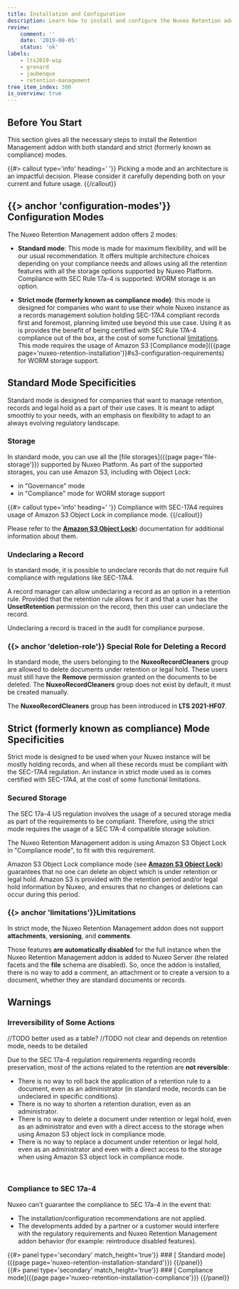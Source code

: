 ```yaml
---
title: Installation and Configuration
description: Learn how to install and configure the Nuxeo Retention addon.
review:
    comment: ''
    date: '2019-08-05'
    status: 'ok'
labels:
    - lts2019-wip
    - grenard
    - jaubenque
    - retention-management
tree_item_index: 300
is_overview: true
---
```


## Before You Start

This section gives all the necessary steps to install the Retention Management addon with both standard and strict (formerly known as compliance) modes.

{{#> callout type='info' heading=' '}}
Picking a mode and an architecture is an impactful decision. Please consider it carefully depending both on your current and future usage.
{{/callout}}


## {{> anchor 'configuration-modes'}} Configuration Modes

The Nuxeo Retention Management addon offers 2 modes:
 - **Standard mode**: This mode is made for maximum flexibility, and will be our usual recommendation. It offers multiple architecture choices depending on your compliance needs and allows using all the retention features with all the storage options supported by Nuxeo Platform. Compliance with SEC Rule 17a-4 is supported: WORM storage is an option.

 - **Strict mode (formerly known as compliance mode)**: this mode is designed for companies who want to use their whole Nuxeo instance as a records management solution holding SEC-17A4 compliant records first and foremost, planning limited use beyond this use case. Using it as is provides the benefit of being certified with SEC Rule 17A-4 compliance out of the box, at the cost of some functional [limitations](#limitations). This mode requires the usage of Amazon S3 [Compliance mode]({{page page='nuxeo-retention-installation'}}#s3-configuration-requirements) for WORM storage support.

## Standard Mode Specificities

Standard mode is designed for companies that want to manage retention, records and legal hold as a part of their use cases. It is meant to adapt smoothly to your needs, with an emphasis on flexibility to adapt to an always evolving regulatory landscape.

### Storage

In standard mode, you can use all the [file storages]({{page page='file-storage'}}) supported by Nuxeo Platform. As part of the supported storages, you can use Amazon S3, including with Object Lock:

- in "Governance" mode
- in "Compliance" mode for WORM storage support

{{#> callout type='info' heading=' '}}
Compliance with SEC-17A4 requires usage of Amazon S3 Object Lock in compliance mode.
{{/callout}}

Please refer to the [**Amazon S3 Object Lock**](https://docs.aws.amazon.com/AmazonS3/latest/dev/object-lock.html)) documentation for additional information about them.

### Undeclaring a Record

In standard mode, it is possible to undeclare records that do not require full compliance with regulations like SEC-17A4.

A record manager can allow undeclaring a record as an option in a retention rule. Provided that the retention rule allows for it and that a user has the **UnsetRetention** permission on the record, then this user can undeclare the record.

Undeclaring a record is traced in the audit for compliance purpose. 

### {{> anchor 'deletion-role'}} Special Role for Deleting a Record

In standard mode, the users belonging to the **NuxeoRecordCleaners** group are allowed to delete documents under retention or legal hold. These users must still have the **Remove** permission granted on the documents to be deleted. The **NuxeoRecordCleaners** group does not exist by default, it must be created manually.

The **NuxeoRecordCleaners** group has been introduced in **LTS 2021-HF07**.


## Strict (formerly known as compliance) Mode Specificities

Strict mode is designed to be used when your Nuxeo instance will be mostly holding records, and when all these records must be compliant with the SEC-17A4 regulation. An instance in strict mode used as is comes certified with SEC-17A4, at the cost of some functional limitations.

### Secured Storage

The SEC 17a-4 US regulation involves the usage of a secured storage media as part of the requirements to be compliant. Therefore, using the strict mode requires the usage of a SEC 17A-4 compatible storage solution.

The Nuxeo Retention Management addon is using Amazon S3 Object Lock in "Compliance mode", to fit with this requirement.

Amazon S3 Object Lock compliance mode (see [**Amazon S3 Object Lock**](https://docs.aws.amazon.com/AmazonS3/latest/dev/object-lock.html)) guarantees that no one can delete an object which is under retention or legal hold. Amazon S3 is provided with the retention period and/or legal hold information by Nuxeo, and ensures that no changes or deletions can occur during this period.

### {{> anchor 'limitations'}}Limitations

In strict mode, the Nuxeo Retention Management addon does not support **attachments**, **versioning**, and **comments**.

Those features **are automatically disabled** for the full instance when the Nuxeo Retention Management addon is added to Nuxeo Server (the related facets and the **file** schema are disabled). So, once the addon is installed, there is no way to add a comment, an attachment or to create a version to a document, whether they are standard documents or records.

## Warnings

### Irreversibility of Some Actions

//TODO better used as a table? 
//TODO not clear and depends on retention mode, needs to be detailed

Due to the SEC 17a-4 regulation requirements regarding records preservation, most of the actions related to the retention are **not reversible**:

- There is no way to roll back the application of a retention rule to a document, even as an administrator (in standard mode, records can be undeclared in specific conditions).
- There is no way to shorten a retention duration, even as an administrator.
- There is no way to delete a document under retention or legal hold, even as an administrator and even with a direct access to the storage when using Amazon S3 object lock in compliance mode.
- There is no way to replace a document under retention or legal hold, even as an administrator and even with a direct access to the storage when using Amazon S3 object lock in compliance mode.
</br>

### Compliance to SEC 17a-4

Nuxeo can't guarantee the compliance to SEC 17a-4 in the event that:

- The installation/configuration recommendations are not applied.
- The developments added by a partner or a customer would interfere with the regulatory requirements and Nuxeo Retention Management addon behavior (for example: reintroduce disabled features).

<div class="row" data-equalizer data-equalize-on="medium">
<div class="column medium-6">
{{#> panel type='secondary' match_height='true'}}
### [<i class="fa fa-long-arrow-right" aria-hidden="true"></i>&nbsp;Standard mode]({{page page='nuxeo-retention-installation-standard'}})
{{/panel}}
</div>

<div class="column medium-6">
{{#> panel type='secondary' match_height='true'}}
### [<i class="fa fa-long-arrow-right" aria-hidden="true"></i>&nbsp;Compliance mode]({{page page='nuxeo-retention-installation-compliance'}})
{{/panel}}
</div>
</div>
